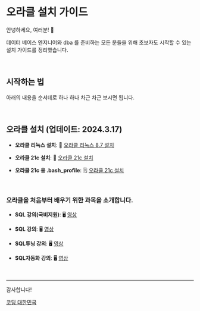 # 오라클 설치 가이드

안녕하세요, 여러분! 🌟

데이터 베이스 엔지니어와 dba 를 준비하는 모든 분들을 위해 초보자도 시작할 수 있는 설치 가이드를 정리했습니다.

&nbsp;

## 시작하는 법

아래의 내용을 순서데로 하나 하나 차근 차근 보시면 됩니다.


&nbsp;

## 오라클 설치 (업데이트: 2024.3.17)

- **오라클 리눅스 설치**:  🐧 [오라클 리눅스 8.7 설치](https://cafe.daum.net/oracleoracle/SoJs/3)

- **오라클 21c 설치**:  🐧 [오라클 21c 설치](https://cafe.daum.net/oracleoracle/SoJs/4)

- **오라클 21c 용 .bash_profile**:  🗒️ [오라클 21c 설치](https://cafe.daum.net/oracleoracle/SoJs/6)


&nbsp;





### 오라클을 처음부터 배우기 위한 과목을 소개합니다.


- **SQL 강의(국비지원)**:  🖥️ [영상](https://www.e-itwill.com/course/course_view.jsp?id=121&ch=course&cid=&s_style=gallery&scid=&s_field=&s_keyword=)  

- **SQL 강의**:  🖥️ [영상](https://easyupclass.e-itwill.com/course/course_view.jsp?id=22&cid=123&ch=course)  

- **SQL튜닝 강의**:  🖥️ [영상](https://easyupclass.e-itwill.com/course/course_view.jsp?id=69&cid=155)

- **SQL자동화 강의**:  🖥️ [영상](https://easyupclass.e-itwill.com/course/course_view.jsp?id=447&cid=28)  

&nbsp;


---

감사합니다!

[코딩 대한민국](https://codingkorea.example.com)
